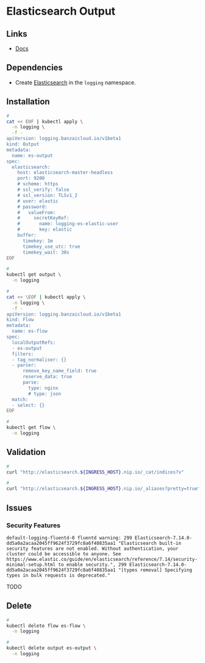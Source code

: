 # Elasticsearch Output

## Links

- [Docs](https://banzaicloud.com/docs/one-eye/logging-operator/plugins/outputs/elasticsearch/)

## Dependencies

- Create [Elasticsearch](/elastic/elasticsearch.md#helm) in the `logging` namespace.

## Installation

```sh
#
cat << EOF | kubectl apply \
  -n logging \
  -f -
apiVersion: logging.banzaicloud.io/v1beta1
kind: Output
metadata:
  name: es-output
spec:
  elasticsearch:
    host: elasticsearch-master-headless
    port: 9200
    # scheme: https
    # ssl_verify: false
    # ssl_version: TLSv1_2
    # user: elastic
    # password:
    #   valueFrom:
    #     secretKeyRef:
    #       name: logging-es-elastic-user
    #       key: elastic
    buffer:
      timekey: 1m
      timekey_use_utc: true
      timekey_wait: 30s
EOF

#
kubectl get output \
  -n logging

#
cat << \EOF | kubectl apply \
  -n logging \
  -f -
apiVersion: logging.banzaicloud.io/v1beta1
kind: Flow
metadata:
  name: es-flow
spec:
  localOutputRefs:
  - es-output
  filters:
  - tag_normaliser: {}
  - parser:
      remove_key_name_field: true
      reserve_data: true
      parse:
        type: nginx
        # type: json
  match:
  - select: {}
EOF

#
kubectl get flow \
  -n logging
```

## Validation

```sh
#
curl "http://elasticsearch.${INGRESS_HOST}.nip.io/_cat/indices?v"

#
curl "http://elasticsearch.${INGRESS_HOST}.nip.io/_aliases?pretty=true"
```

## Issues

### Security Features

```log
default-logging-fluentd-0 fluentd warning: 299 Elasticsearch-7.14.0-dd5a0a2acaa2045ff9624f3729fc8a6f40835aa1 "Elasticsearch built-in security features are not enabled. Without authentication, your cluster could be accessible to anyone. See https://www.elastic.co/guide/en/elasticsearch/reference/7.14/security-minimal-setup.html to enable security.", 299 Elasticsearch-7.14.0-dd5a0a2acaa2045ff9624f3729fc8a6f40835aa1 "[types removal] Specifying types in bulk requests is deprecated."
```

TODO

## Delete

```sh
#
kubectl delete flow es-flow \
  -n logging

#
kubectl delete output es-output \
  -n logging
```
